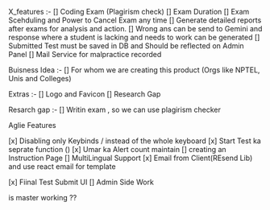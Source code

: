 X_features :-
[] Coding Exam (Plagirism check)
[] Exam Duration
[] Exam Scehduling and Power to Cancel Exam any time
[] Generate detailed reports after exams for analysis and action.
[] Wrong ans can be send to Gemini and response where a student is lacking and needs to work can be generated
[] Submitted Test must be saved in DB and Should be reflected on Admin Panel
[] Mail Service for malpractice recorded

Buisness Idea :-
[] For whom we are creating this product (Orgs like NPTEL, Unis and Colleges)

Extras :-
[] Logo and Favicon
[] Research Gap

Resarch gap :-
[] Writin exam , so we can use plagirism checker

Aglie Features

<!--Before 7pm -->

[x] Disabling only Keybinds / instead of the whole keyboard
[x] Start Test ka seprate function ()
[x] Umar ka Alert count maintain
[] creating an Instruction Page
[] MultiLingual Support
[x] Email from Client(REsend Lib) and use react email for template

<!-- Before 3 -->

[x] Fiinal Test Submit UI
[] Admin Side Work

is master working ??

```

```
